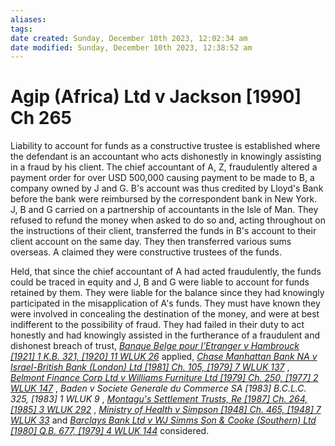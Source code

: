 ```yaml
---
aliases: 
tags: 
date created: Sunday, December 10th 2023, 12:02:34 am
date modified: Sunday, December 10th 2023, 12:38:52 am
---
```


# Agip (Africa) Ltd v Jackson [1990] Ch 265

Liability to account for funds as a constructive trustee is established where the defendant is an accountant who acts dishonestly in knowingly assisting in a fraud by his client. The chief accountant of A, Z, fraudulently altered a payment order for over USD 500,000 causing payment to be made to B, a company owned by J and G. B's account was thus credited by Lloyd's Bank before the bank were reimbursed by the correspondent bank in New York. J, B and G carried on a partnership of accountants in the Isle of Man. They refused to refund the money when asked to do so and, acting throughout on the instructions of their client, transferred the funds in B's account to their client account on the same day. They then transferred various sums overseas. A claimed they were constructive trustees of the funds.

Held, that since the chief accountant of A had acted fraudulently, the funds could be traced in equity and J, B and G were liable to account for funds retained by them. They were liable for the balance since they had knowingly participated in the misapplication of A's funds. They must have known they were involved in concealing the destination of the money, and were at best indifferent to the possibility of fraud. They had failed in their duty to act honestly and had knowingly assisted in the furtherance of a fraudulent and dishonest breach of trust, _[Banque Belge pour l'Etranger v Hambrouck [1921] 1 K.B. 321, [1920] 11 WLUK 26](https://uk.westlaw.com/Document/I6F0A89B0E42711DA8FC2A0F0355337E9/View/FullText.html?originationContext=document&transitionType=DocumentItem&ppcid=77485715f8a547808522461790931111&contextData=(sc.Default))_ applied, _[Chase Manhattan Bank NA v Israel-British Bank (London) Ltd [1981] Ch. 105, [1979] 7 WLUK 137](https://uk.westlaw.com/Document/I863971A0E42711DA8FC2A0F0355337E9/View/FullText.html?originationContext=document&transitionType=DocumentItem&ppcid=77485715f8a547808522461790931111&contextData=(sc.Default))_ , _[Belmont Finance Corp Ltd v Williams Furniture Ltd [1979] Ch. 250, [1977] 2 WLUK 147](https://uk.westlaw.com/Document/I736D95B0E42711DA8FC2A0F0355337E9/View/FullText.html?originationContext=document&transitionType=DocumentItem&ppcid=77485715f8a547808522461790931111&contextData=(sc.Default))_ , _Baden v Societe Generale du Commerce SA [1983] B.C.L.C. 325, [1983] 1 WLUK 9_ , _[Montagu's Settlement Trusts, Re [1987] Ch. 264, [1985] 3 WLUK 292](https://uk.westlaw.com/Document/I049B91E0E42811DA8FC2A0F0355337E9/View/FullText.html?originationContext=document&transitionType=DocumentItem&ppcid=77485715f8a547808522461790931111&contextData=(sc.Default))_ , _[Ministry of Health v Simpson [1948] Ch. 465, [1948] 7 WLUK 33](https://uk.westlaw.com/Document/IFB6AD130E42711DA8FC2A0F0355337E9/View/FullText.html?originationContext=document&transitionType=DocumentItem&ppcid=77485715f8a547808522461790931111&contextData=(sc.Default))_ and _[Barclays Bank Ltd v WJ Simms Son & Cooke (Southern) Ltd [1980] Q.B. 677, [1979] 4 WLUK 144](https://uk.westlaw.com/Document/I6F3DCEB0E42711DA8FC2A0F0355337E9/View/FullText.html?originationContext=document&transitionType=DocumentItem&ppcid=77485715f8a547808522461790931111&contextData=(sc.Default))_ considered.
